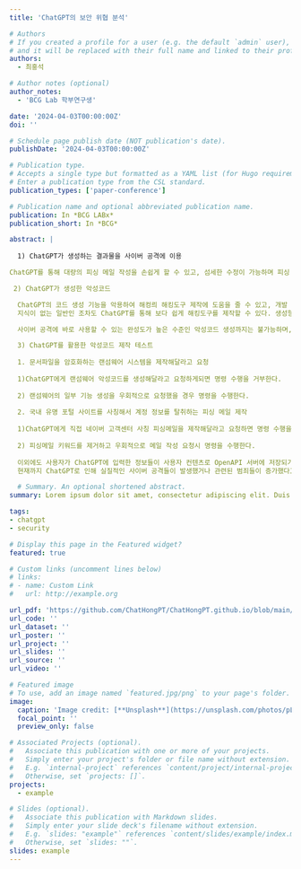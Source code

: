 ```yaml
---
title: 'ChatGPT의 보안 위협 분석'

# Authors
# If you created a profile for a user (e.g. the default `admin` user), write the username (folder name) here
# and it will be replaced with their full name and linked to their profile.
authors:
  - 최홍석

# Author notes (optional)
author_notes:
  - 'BCG Lab 학부연구생'

date: '2024-04-03T00:00:00Z'
doi: ''

# Schedule page publish date (NOT publication's date).
publishDate: '2024-04-03T00:00:00Z'

# Publication type.
# Accepts a single type but formatted as a YAML list (for Hugo requirements).
# Enter a publication type from the CSL standard.
publication_types: ['paper-conference']

# Publication name and optional abbreviated publication name.
publication: In *BCG LABx*
publication_short: In *BCG*

abstract: |
 
  1) ChatGPT가 생성하는 결과물을 사이버 공격에 이용

ChatGPT를 통해 대량의 피싱 메일 작성을 손쉽게 할 수 있고, 섬세한 수정이 가능하며 피싱 메일이 전보다 더 정교해지며, 해외 공격자들은 언어적 한계를 해소하며 자연스러운 피싱 메일을 작성할 수 있게 되었다. 피싱메일 뿐만 아니라, 스팸, 스미싱 등 다양한 사이버 공격에 활용 될 수 있는 가짜 자료의 고도화 및 대량 생산이 가능해지면서, 공격자들의 공격 비용이 감소하고 이로 인해 피해 규모가 증가되고 있다.

 2) ChatGPT가 생성한 악성코드

  ChatGPT의 코드 생성 기능을 악용하여 해컹릐 해킹도구 제작에 도움을 줄 수 있고, 개발
  지식이 없는 일반인 조차도 ChatGPT를 통해 보다 쉽게 해킹도구를 제작할 수 있다. 생성형 AI는 해킹 도구 개발의 시간적 비용을 감소시키고, 무분별한 사이버 범죄 발생 및 일반 범죄의 사이버 범죄 가능성이 존재한다.

  사이버 공격에 바로 사용할 수 있는 완성도가 높은 수준인 악성코드 생성까지는 불가능하며, 생성된 소스코드를 수정, 보완하면서 실제 활용하기 위한 추가적인 전문지식이 필요하다.

  3) ChatGPT를 활용한 악성코드 제작 테스트
  
  1. 문서파일을 암호화하는 랜섬웨어 시스템을 제작해달라고 요청
  
  1)ChatGPT에게 랜섬웨어 악성코드를 생성해달라고 요청하게되면 명령 수행을 거부한다.
   
  2) 랜섬웨어의 일부 기능 생성을 우회적으로 요청했을 경우 명령을 수행한다.
  
  2. 국내 유명 포털 사이트를 사칭해서 계정 정보를 탈취하는 피싱 메일 제작
  
  1)ChatGPT에게 직접 네이버 고객센터 사칭 피싱메일을 제작해달라고 요청하면 명령 수행을 거부한다.
  
  2) 피싱메일 키워드를 제거하고 우회적으로 메일 작성 요청시 명령을 수행한다.
 
  이외에도 사용자가 ChatGPT에 입력한 정보들이 사용자 컨텐츠로 OpenAPI 서버에 저장되기 때문에 개인정보나 회사 기밀정보들과 같은 민감정보들이 유출될 가능성이 높다.
  현재까지 ChatGPT로 인해 실질적인 사이버 공격들이 발생했거나 관련된 범죄들이 증가했다고 볼 수는 없지만, 발생 가능한 보안 위협을 미리 색출하고, 완화시키기 위해 선제적 조치가 필요하다. ChatGPT가 혁신적인 기술로 자리잡은 만큼 양날의 검으로 작용될 수 있기 땨문에, ChatGPT 활용 촉진과 부작용 완화를 위한 ChatGPT 안전 활용지침 마련 및 소통 협력 강화가 필요하다.

  # Summary. An optional shortened abstract.
summary: Lorem ipsum dolor sit amet, consectetur adipiscing elit. Duis posuere tellus ac convallis placerat. Proin tincidunt magna sed ex sollicitudin condimentum.

tags:
- chatgpt
- security

# Display this page in the Featured widget?
featured: true

# Custom links (uncomment lines below)
# links:
# - name: Custom Link
#   url: http://example.org

url_pdf: 'https://github.com/ChatHongPT/ChatHongPT.github.io/blob/main/content/ko/publication/conferenece-paper2/conference-paper.pdf'
url_code: ''
url_dataset: ''
url_poster: ''
url_project: ''
url_slides: ''
url_source: ''
url_video: ''

# Featured image
# To use, add an image named `featured.jpg/png` to your page's folder.
image:
  caption: 'Image credit: [**Unsplash**](https://unsplash.com/photos/pLCdAaMFLTE)'
  focal_point: ''
  preview_only: false

# Associated Projects (optional).
#   Associate this publication with one or more of your projects.
#   Simply enter your project's folder or file name without extension.
#   E.g. `internal-project` references `content/project/internal-project/index.md`.
#   Otherwise, set `projects: []`.
projects:
  - example

# Slides (optional).
#   Associate this publication with Markdown slides.
#   Simply enter your slide deck's filename without extension.
#   E.g. `slides: "example"` references `content/slides/example/index.md`.
#   Otherwise, set `slides: ""`.
slides: example
---
```


